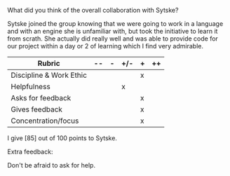 What did you think of the overall collaboration with Sytske?

Sytske joined the group knowing that we were going to work in a language and with an engine she is unfamiliar with, but took the initiative to learn it from scrath. She actually did really well and was able to provide code for our project within a day or 2 of learning which I find very admirable.

| Rubric                   | -- | -  | +/-  | +   | ++  |
|--------------------------|----|----|------|-----|-----|
| Discipline & Work Ethic  |    |    |      |  x  |     |
| Helpfulness              |    |    |  x   |     |     |
| Asks for feedback        |    |    |      |  x  |     |
| Gives feedback           |    |    |      |  x  |     |
| Concentration/focus      |    |    |      |  x  |     |

I give [85] out of 100 points to Sytske.

Extra feedback:

Don't be afraid to ask for help.